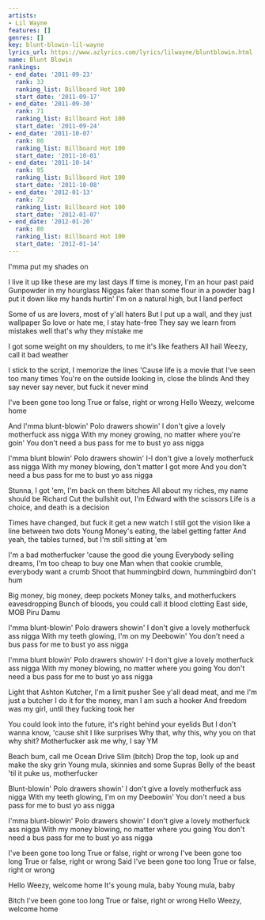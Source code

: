 ```yaml
---
artists:
- Lil Wayne
features: []
genres: []
key: blunt-blowin-lil-wayne
lyrics_url: https://www.azlyrics.com/lyrics/lilwayne/bluntblowin.html
name: Blunt Blowin
rankings:
- end_date: '2011-09-23'
  rank: 33
  ranking_list: Billboard Hot 100
  start_date: '2011-09-17'
- end_date: '2011-09-30'
  rank: 71
  ranking_list: Billboard Hot 100
  start_date: '2011-09-24'
- end_date: '2011-10-07'
  rank: 80
  ranking_list: Billboard Hot 100
  start_date: '2011-10-01'
- end_date: '2011-10-14'
  rank: 95
  ranking_list: Billboard Hot 100
  start_date: '2011-10-08'
- end_date: '2012-01-13'
  rank: 72
  ranking_list: Billboard Hot 100
  start_date: '2012-01-07'
- end_date: '2012-01-20'
  rank: 80
  ranking_list: Billboard Hot 100
  start_date: '2012-01-14'
---
```


I'mma put my shades on

I live it up like these are my last days
If time is money, I'm an hour past paid
Gunpowder in my hourglass
Niggas faker than some flour in a powder bag
I put it down like my hands hurtin'
I'm on a natural high, but I land perfect

Some of us are lovers, most of y'all haters
But I put up a wall, and they just wallpaper
So love or hate me, I stay hate-free
They say we learn from mistakes well that's why they mistake me

I got some weight on my shoulders, to me it's like feathers
All hail Weezy, call it bad weather

I stick to the script, I memorize the lines
'Cause life is a movie that I've seen too many times
You're on the outside looking in, close the blinds
And they say never say never, but fuck it never mind

I've been gone too long
True or false, right or wrong
Hello Weezy, welcome home

And I'mma blunt-blowin'
Polo drawers showin'
I don't give a lovely motherfuck ass nigga
With my money growing, no matter where you're goin'
You don't need a bus pass for me to bust yo ass nigga

I'mma blunt blowin'
Polo drawers showin'
I-I don't give a lovely motherfuck ass nigga
With my money blowing, don't matter I got more
And you don't need a bus pass for me to bust yo ass nigga

Stunna, I got 'em, I'm back on them bitches
All about my riches, my name should be Richard
Cut the bullshit out, I'm Edward with the scissors
Life is a choice, and death is a decision

Times have changed, but fuck it get a new watch
I still got the vision like a line between two dots
Young Money's eating, the label getting fatter
And yeah, the tables turned, but I'm still sitting at 'em

I'm a bad motherfucker 'cause the good die young
Everybody selling dreams, I'm too cheap to buy one
Man when that cookie crumble, everybody want a crumb
Shoot that hummingbird down, hummingbird don't hum

Big money, big money, deep pockets
Money talks, and motherfuckers eavesdropping
Bunch of bloods, you could call it blood clotting
East side, MOB Piru Damu

I'mma blunt-blowin'
Polo drawers showin'
I don't give a lovely motherfuck ass nigga
With my teeth glowing, I'm on my Deebowin'
You don't need a bus pass for me to bust yo ass nigga

I'mma blunt blowin'
Polo drawers showin'
I-I don't give a lovely motherfuck ass nigga
With my money blowing, no matter where you going
You don't need a bus pass for me to bust yo ass nigga

Light that Ashton Kutcher, I'm a limit pusher
See y'all dead meat, and me I'm just a butcher
I do it for the money, man I am such a hooker
And freedom was my girl, until they fucking took her

You could look into the future, it's right behind your eyelids
But I don't wanna know, 'cause shit I like surprises
Why that, why this, why you on that why shit?
Motherfucker ask me why, I say YM

Beach bum, call me Ocean Drive Slim (bitch)
Drop the top, look up and make the sky grin
Young mula, skinnies and some Supras
Belly of the beast 'til it puke us, motherfucker

Blunt-blowin'
Polo drawers showin'
I don't give a lovely motherfuck ass nigga
With my teeth glowing, I'm on my Deebowin'
You don't need a bus pass for me to bust yo ass nigga

I'mma blunt-blowin'
Polo drawers showin'
I don't give a lovely motherfuck ass nigga
With my money blowing, no matter where you going
You don't need a bus pass for me to bust yo ass nigga

I've been gone too long
True or false, right or wrong
I've been gone too long
True or false, right or wrong
Said I've been gone too long
True or false, right or wrong

Hello Weezy, welcome home
It's young mula, baby
Young mula, baby

Bitch I've been gone too long
True or false, right or wrong
Hello Weezy, welcome home



